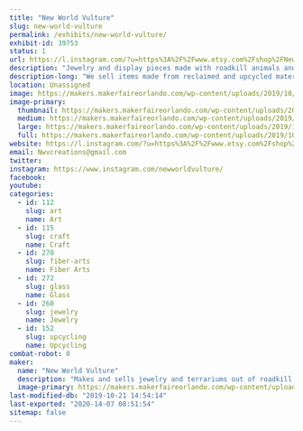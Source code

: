 ```yaml
---
title: "New World Vulture"
slug: new-world-vulture
permalink: /exhibits/new-world-vulture/
exhibit-id: 39753
status: 1
url: https://l.instagram.com/?u=https%3A%2F%2Fwww.etsy.com%2Fshop%2FNewWorldVultureCo%3Fref%3Dsearch_shop_redirect&e=ATNlAISGAwdIsK0noBX__NBIm2YrbQl5ctTpnNDDWrs00qj_xD8Gychx9P3LfAhp9ky_4dd9eXd_3zOZepIdnpOKPbw6bBza
description: "Jewelry and display pieces made with roadkill animals and leather"
description-long: "We sell items made from reclaimed and upcycled materials, from lamps made with rabbit skulls to witches brooms designed with art in mind"
location: Unassigned
image: https://makers.makerfaireorlando.com/wp-content/uploads/2019/10/tcyxoe-preview.png
image-primary:
  thumbnail: https://makers.makerfaireorlando.com/wp-content/uploads/2019/10/tcyxoe-preview-150x150.png
  medium: https://makers.makerfaireorlando.com/wp-content/uploads/2019/10/tcyxoe-preview-300x300.png
  large: https://makers.makerfaireorlando.com/wp-content/uploads/2019/10/tcyxoe-preview.png
  full: https://makers.makerfaireorlando.com/wp-content/uploads/2019/10/tcyxoe-preview.png
website: https://l.instagram.com/?u=https%3A%2F%2Fwww.etsy.com%2Fshop%2FNewWorldVultureCo%3Fref%3Dsearch_shop_redirect&e=ATNlAISGAwdIsK0noBX__NBIm2YrbQl5ctTpnNDDWrs00qj_xD8Gychx9P3LfAhp9ky_4dd9eXd_3zOZepIdnpOKPbw6bBza
email: Nwvcreations@gmail.com
twitter: 
instagram: https://www.instagram.com/newworldvulture/
facebook: 
youtube: 
categories:
  - id: 112
    slug: art
    name: Art
  - id: 115
    slug: craft
    name: Craft
  - id: 270
    slug: fiber-arts
    name: Fiber Arts
  - id: 272
    slug: glass
    name: Glass
  - id: 260
    slug: jewelry
    name: Jewelry
  - id: 152
    slug: upcycling
    name: Upcycling
combat-robot: 0
maker:
  name: "New World Vulture"
  description: "Makes and sells jewelry and terrariums out of roadkill animal bones and leather"
  image-primary: https://makers.makerfaireorlando.com/wp-content/uploads/2019/10/IMG_20190927_162009_929-1.jpg
last-modified-db: "2019-10-21 14:54:14"
last-exported: "2020-14-07 08:51:54"
sitemap: false
---
```


